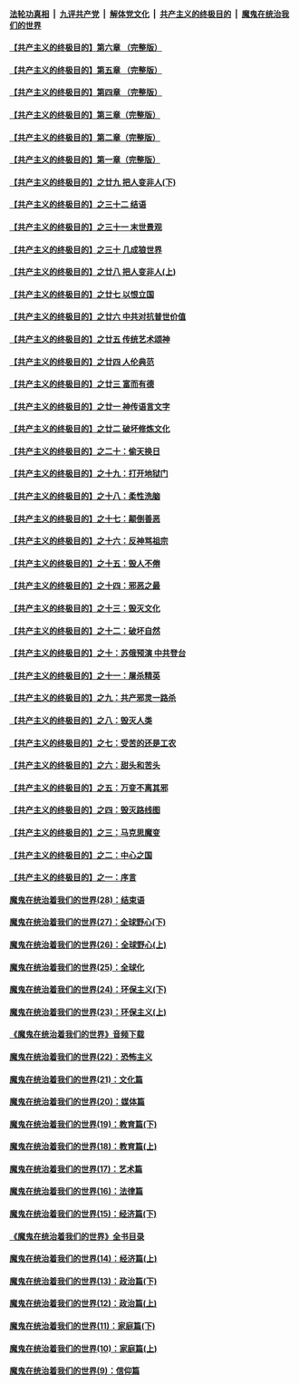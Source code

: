 ####  [法轮功真相](../../../../basic/blob/master/README.md?t=05032131) &nbsp;|&nbsp; [九评共产党](../../../../9ping.md/blob/master/README.md?t=05032131) &nbsp;|&nbsp; [解体党文化](../../../../jtdwh.md/blob/master/README.md?t=05032131)  &nbsp;|&nbsp; [共产主义的终极目的](../../../../gczydzjmd.md/blob/master/README.md?t=05032131) &nbsp;|&nbsp; [魔鬼在统治我们的世界](../../../../mgztzwmdsj.md/blob/master/README.md?t=05032131) 

#### [【共产主义的终极目的】第六章 （完整版）](../pages/nsc422/n11428913.md?t=05032131) 

#### [【共产主义的终极目的】第五章 （完整版）](../pages/nsc422/n11428912.md?t=05032131) 

#### [【共产主义的终极目的】第四章 （完整版）](../pages/nsc422/n11428907.md?t=05032131) 

#### [【共产主义的终极目的】第三章（完整版）](../pages/nsc422/n11428848.md?t=05032131) 

#### [【共产主义的终极目的】第二章（完整版）](../pages/nsc422/n11428831.md?t=05032131) 

#### [【共产主义的终极目的】第一章（完整版）](../pages/nsc422/n11417651.md?t=05032131) 

#### [【共产主义的终极目的】之廿九 把人变非人(下)](../pages/nsc422/n11344140.md?t=05032131) 

#### [【共产主义的终极目的】之三十二 结语](../pages/nsc422/n11360535.md?t=05032131) 

#### [【共产主义的终极目的】之三十一 末世景观](../pages/nsc422/n11351129.md?t=05032131) 

#### [【共产主义的终极目的】之三十 几成狼世界](../pages/nsc422/n11348280.md?t=05032131) 

#### [【共产主义的终极目的】之廿八 把人变非人(上)](../pages/nsc422/n11340492.md?t=05032131) 

#### [【共产主义的终极目的】之廿七 以恨立国](../pages/nsc422/n11336944.md?t=05032131) 

#### [【共产主义的终极目的】之廿六 中共对抗普世价值](../pages/nsc422/n11324785.md?t=05032131) 

#### [【共产主义的终极目的】之廿五 传统艺术颂神](../pages/nsc422/n11296396.md?t=05032131) 

#### [【共产主义的终极目的】之廿四 人伦典范](../pages/nsc422/n11296397.md?t=05032131) 

#### [【共产主义的终极目的】之廿三 富而有德](../pages/nsc422/n11283598.md?t=05032131) 

#### [【共产主义的终极目的】之廿一 神传语言文字](../pages/nsc422/n11263265.md?t=05032131) 

#### [【共产主义的终极目的】之廿二 破坏修炼文化](../pages/nsc422/n11245728.md?t=05032131) 

#### [【共产主义的终极目的】之二十：偷天换日](../pages/nsc422/n11238846.md?t=05032131) 

#### [【共产主义的终极目的】之十九：打开地狱门](../pages/nsc422/n11206376.md?t=05032131) 

#### [【共产主义的终极目的】之十八：柔性洗脑](../pages/nsc422/n11199994.md?t=05032131) 

#### [【共产主义的终极目的】之十七：颠倒善恶](../pages/nsc422/n11179782.md?t=05032131) 

#### [【共产主义的终极目的】之十六：反神骂祖宗](../pages/nsc422/n11166798.md?t=05032131) 

#### [【共产主义的终极目的】之十五：毁人不倦](../pages/nsc422/n11166792.md?t=05032131) 

#### [【共产主义的终极目的】之十四：邪恶之最](../pages/nsc422/n11150249.md?t=05032131) 

#### [【共产主义的终极目的】之十三：毁灭文化](../pages/nsc422/n11135227.md?t=05032131) 

#### [【共产主义的终极目的】之十二：破坏自然](../pages/nsc422/n11135214.md?t=05032131) 

#### [【共产主义的终极目的】之十：苏俄预演 中共登台](../pages/nsc422/n11118424.md?t=05032131) 

#### [【共产主义的终极目的】之十一：屠杀精英](../pages/nsc422/n11118442.md?t=05032131) 

#### [【共产主义的终极目的】之九：共产邪灵一路杀](../pages/nsc422/n11114139.md?t=05032131) 

#### [【共产主义的终极目的】之八：毁灭人类](../pages/nsc422/n11108503.md?t=05032131) 

#### [【共产主义的终极目的】之七：受苦的还是工农](../pages/nsc422/n11101809.md?t=05032131) 

#### [【共产主义的终极目的】之六：甜头和苦头](../pages/nsc422/n11096971.md?t=05032131) 

#### [【共产主义的终极目的】之五：万变不离其邪](../pages/nsc422/n11091285.md?t=05032131) 

#### [【共产主义的终极目的】之四：毁灭路线图](../pages/nsc422/n11086284.md?t=05032131) 

#### [【共产主义的终极目的】之三：马克思魔变](../pages/nsc422/n11061941.md?t=05032131) 

#### [【共产主义的终极目的】之二：中心之国](../pages/nsc422/n11047728.md?t=05032131) 

#### [【共产主义的终极目的】之一：序言](../pages/nsc422/n11086077.md?t=05032131) 

#### [魔鬼在统治着我们的世界(28)：结束语](../pages/nsc422/n10936246.md?t=05032131) 

#### [魔鬼在统治着我们的世界(27)：全球野心(下)](../pages/nsc422/n10928319.md?t=05032131) 

#### [魔鬼在统治着我们的世界(26)：全球野心(上)](../pages/nsc422/n10900318.md?t=05032131) 

#### [魔鬼在统治着我们的世界(25)：全球化](../pages/nsc422/n10788205.md?t=05032131) 

#### [魔鬼在统治着我们的世界(24)：环保主义(下)](../pages/nsc422/n10695307.md?t=05032131) 

#### [魔鬼在统治着我们的世界(23)：环保主义(上)](../pages/nsc422/n10688613.md?t=05032131) 

#### [《魔鬼在统治着我们的世界》音频下载](../pages/nsc422/n10635553.md?t=05032131) 

#### [魔鬼在统治着我们的世界(22)：恐怖主义](../pages/nsc422/n10614727.md?t=05032131) 

#### [魔鬼在统治着我们的世界(21)：文化篇](../pages/nsc422/n10597706.md?t=05032131) 

#### [魔鬼在统治着我们的世界(20)：媒体篇](../pages/nsc422/n10586579.md?t=05032131) 

#### [魔鬼在统治着我们的世界(19)：教育篇(下)](../pages/nsc422/n10564808.md?t=05032131) 

#### [魔鬼在统治着我们的世界(18)：教育篇(上)](../pages/nsc422/n10526970.md?t=05032131) 

#### [魔鬼在统治着我们的世界(17)：艺术篇](../pages/nsc422/n10499093.md?t=05032131) 

#### [魔鬼在统治着我们的世界(16)：法律篇](../pages/nsc422/n10485969.md?t=05032131) 

#### [魔鬼在统治着我们的世界(15)：经济篇(下)](../pages/nsc422/n10469975.md?t=05032131) 

#### [《魔鬼在统治着我们的世界》全书目录](../pages/nsc422/n10464261.md?t=05032131) 

#### [魔鬼在统治着我们的世界(14)：经济篇(上)](../pages/nsc422/n10457370.md?t=05032131) 

#### [魔鬼在统治着我们的世界(13)：政治篇(下)](../pages/nsc422/n10448270.md?t=05032131) 

#### [魔鬼在统治着我们的世界(12)：政治篇(上)](../pages/nsc422/n10444576.md?t=05032131) 

#### [魔鬼在统治着我们的世界(11)：家庭篇(下)](../pages/nsc422/n10440961.md?t=05032131) 

#### [魔鬼在统治着我们的世界(10)：家庭篇(上)](../pages/nsc422/n10435448.md?t=05032131) 

#### [魔鬼在统治着我们的世界(9)：信仰篇](../pages/nsc422/n10432159.md?t=05032131) 

